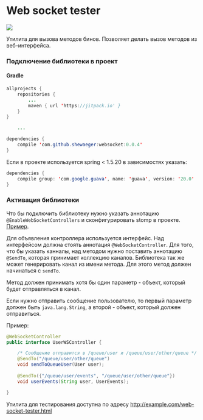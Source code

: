 # Web socket tester
[![](https://jitpack.io/v/shewaeger/websocket.svg)](https://jitpack.io/#shewaeger/websocket)

Утилита для вызова методов бинов. Позволяет делать вызов методов из веб-интерфейса. 

### Подключение библиотеки в проект

#### Gradle
```java
allprojects {
    repositories {
        ...
        maven { url 'https://jitpack.io' }
    }
}

    ...

dependencies {
    compile 'com.github.shewaeger:websocket:0.0.4'
}

```
Если в проекте используется spring < 1.5.20 в зависимостях указать:

```java
dependencies {
    compile group: 'com.google.guava', name: 'guava', version: '20.0'
}
```

### Активация библиотеки
Что бы подключить библиотеку нужно указать аннотацию ```@EnableWebSocketControllers``` и сконфигурировать stomp в проекте. [Пример](https://spring.io/guides/gs/messaging-stomp-websocket/).

Для объявления контроллера используется интерфейс. Над интерфейсом должна стоять аннотация ```@WebSocketController```. Для того, что бы указать канналы, над методом нужно поставить аннотацию ```@SendTo```, которая принимает коллекцию каналов. Библиотека так же может генерировать канал из имени метода. Для этого метод должен начинаться с ```sendTo```.

Метод должен принимать хотя бы один параметр - объект, который будет отправляться в канал.

Если нужно отправить сообщение пользователю, то первый параметр должен быть ```java.lang.String```, а второй - объект, который должен отправиться.

Пример:
```java
@WebSocketController
public interface UserWSController {

    /* Сообщение отправится в /queue/user и /queue/user/other/queue */
    @SendTo("/queue/user/other/queue")
    void sendToQueueUser(User user); 
        
    @SendTo({"/queue/user/events", "/queue/user/other/queue"})
    void userEvents(String user, UserEvents);

}
```

Утилита для тестирования доступна по адресу http://example.com/web-socket-tester.html
